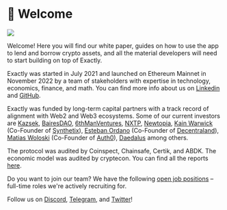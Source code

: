 # 🔔 Welcome

![](https://files.gitbook.com/v0/b/gitbook-x-prod.appspot.com/o/spaces%2F-MfgcQUkmO93P\_R-2oLa%2Fuploads%2FtEvRAd1e167RU5JIBkjD%2Fimage%20\(1\).png?alt=media\&token=5208345a-7b18-4a8e-a1b0-63c139872155)

Welcome! Here you will find our white paper, guides on how to use the app to lend and borrow crypto assets, and all the material developers will need to start building on top of Exactly.

Exactly was started in July 2021 and launched on Ethereum Mainnet in November 2022 by a team of stakeholders with expertise in technology, economics, finance, and math. You can find more info about us on [Linkedin](https://linkedin.com/company/exactly-protocol) and [GitHub](https://github.com/exactly).

Exactly was funded by long-term capital partners with a track record of alignment with Web2 and Web3 ecosystems. Some of our current investors are [Kazsek](https://www.kaszek.com/), [BairesDAO](https://twitter.com/bairesdao), [6thManVentures](https://www.6thman.ventures/), [NXTP](https://www.nxtp.vc/), [Newtopia](https://newtopia.vc/), [Kain Warwick](https://twitter.com/kaiynne) (Co-Founder of [Synthetix](https://synthetix.io/)), [Esteban Ordano](https://twitter.com/eordano) (Co-Founder of [Decentraland](https://decentraland.org/)), [Matias Woloski](https://twitter.com/woloski) (Co-Founder of [Auth0](https://auth0.com/)), [Daedalus](https://www.daedalus.gg/) among others.

The protocol was audited by Coinspect, Chainsafe, Certik, and ABDK. The economic model was audited by cryptecon. You can find all the reports [here](https://docs.exact.ly/security/audits).

Do you want to join our team? We have the following [open job positions](https://github.com/exactly-protocol/about/tree/main/jobs) – full-time roles we're actively recruiting for.

Follow us on [Discord](https://discord.gg/nFKzxNvz), [Telegram](https://t.me/exactlyFinance), and [Twitter](https://twitter.com/exactly\_finance)!
